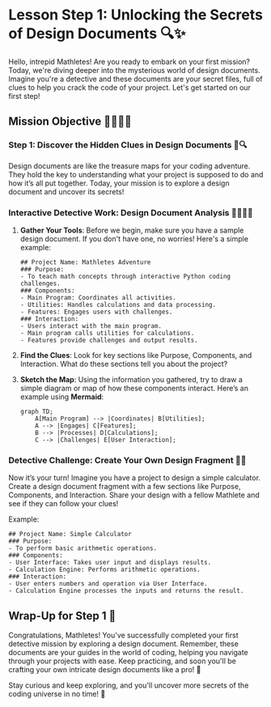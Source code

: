 # Lesson Step 1: Unlocking the Secrets of Design Documents 🔍✨

Hello, intrepid Mathletes! Are you ready to embark on your first mission? Today, we're diving deeper into the mysterious world of design documents. Imagine you're a detective and these documents are your secret files, full of clues to help you crack the code of your project. Let's get started on our first step!

## Mission Objective 🕵️‍♀️🕵️‍♂️

### Step 1: Discover the Hidden Clues in Design Documents 📜🔍

Design documents are like the treasure maps for your coding adventure. They hold the key to understanding what your project is supposed to do and how it’s all put together. Today, your mission is to explore a design document and uncover its secrets!

### Interactive Detective Work: Design Document Analysis 🕵️‍♂️🕵️‍♀️

1. **Gather Your Tools**: Before we begin, make sure you have a sample design document. If you don't have one, no worries! Here's a simple example:

   ```plaintext
   ## Project Name: Mathletes Adventure
   ### Purpose:
   - To teach math concepts through interactive Python coding challenges.
   ### Components:
   - Main Program: Coordinates all activities.
   - Utilities: Handles calculations and data processing.
   - Features: Engages users with challenges.
   ### Interaction:
   - Users interact with the main program.
   - Main program calls utilities for calculations.
   - Features provide challenges and output results.
   ```

2. **Find the Clues**: Look for key sections like Purpose, Components, and Interaction. What do these sections tell you about the project?

3. **Sketch the Map**: Using the information you gathered, try to draw a simple diagram or map of how these components interact. Here’s an example using **Mermaid**:

   ```mermaid
   graph TD;
       A[Main Program] --> |Coordinates| B[Utilities];
       A --> |Engages| C[Features];
       B --> |Processes| D[Calculations];
       C --> |Challenges| E[User Interaction];
   ```

### Detective Challenge: Create Your Own Design Fragment 🧩📜

Now it’s your turn! Imagine you have a project to design a simple calculator. Create a design document fragment with a few sections like Purpose, Components, and Interaction. Share your design with a fellow Mathlete and see if they can follow your clues!

Example:

```plaintext
## Project Name: Simple Calculator
### Purpose:
- To perform basic arithmetic operations.
### Components:
- User Interface: Takes user input and displays results.
- Calculation Engine: Performs arithmetic operations.
### Interaction:
- User enters numbers and operation via User Interface.
- Calculation Engine processes the inputs and returns the result.
```

## Wrap-Up for Step 1 🎉

Congratulations, Mathletes! You've successfully completed your first detective mission by exploring a design document. Remember, these documents are your guides in the world of coding, helping you navigate through your projects with ease. Keep practicing, and soon you'll be crafting your own intricate design documents like a pro! 🌟

Stay curious and keep exploring, and you'll uncover more secrets of the coding universe in no time! 🚀